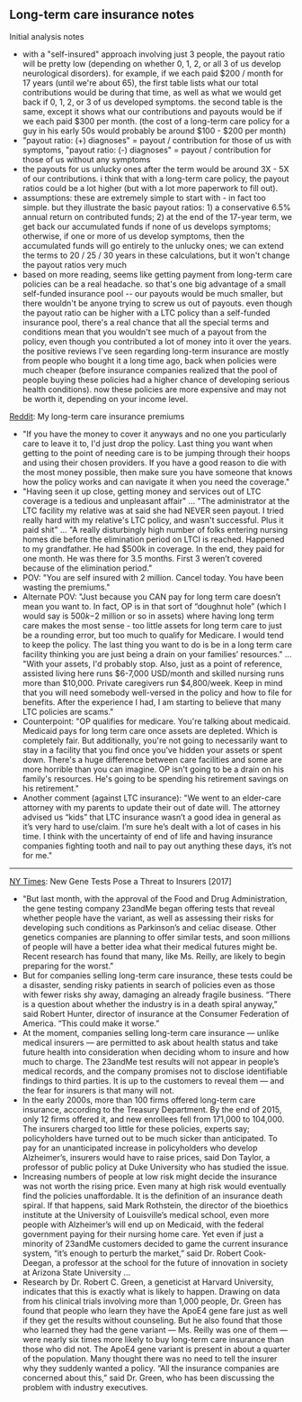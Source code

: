 ## Long-term care insurance notes

Initial analysis notes
- with a "self-insured" approach involving just 3 people, the payout ratio will be pretty low (depending on whether 0, 1, 2, or all 3 of us develop neurological disorders). for example, if we each paid $200 / month for 17 years (until we're about 65), the first table lists what our total contributions would be during that time, as well as what we would get back if 0, 1, 2, or 3 of us developed symptoms. the second table is the same, except it shows what our contributions and payouts would be if we each paid $300 per month. (the cost of a long-term care policy for a guy in his early 50s would probably be around $100 - $200 per month)
- "payout ratio: (+) diagnoses" = payout / contribution for those of us with symptoms, "payout ratio: (-) diagnoses" = payout / contribution for those of us without any symptoms
- the payouts for us unlucky ones after the term would be around 3X - 5X of our contributions. i think that with a long-term care policy, the payout ratios could be a lot higher (but with a lot more paperwork to fill out).
- assumptions: these are extremely simple to start with - in fact too simple. but they illustrate the basic payout ratios: 1) a conservative 6.5% annual return on contributed funds; 2) at the end of the 17-year term, we get back our accumulated funds if none of us develops symptoms; otherwise, if one or more of us develop symptoms, then the accumulated funds will go entirely to the unlucky ones; we can extend the terms to 20 / 25 / 30 years in these calculations, but it won't change the payout ratios very much
- based on more reading, seems like getting payment from long-term care policies can be a real headache. so that's one big advantage of a small self-funded insurance pool -- our payouts would be much smaller, but there wouldn't be anyone trying to screw us out of payouts. even though the payout ratio can be higher with a LTC policy than a self-funded insurance pool, there's a real chance that all the special terms and conditions mean that you wouldn't see much of a payout from the policy, even though you contributed a lot of money into it over the years. the positive reviews I've seen regarding long-term insurance are mostly from people who bought it a long time ago, back when policies were much cheaper (before insurance companies realized that the pool of people buying these policies had a higher chance of developing serious health conditions). now these policies are more expensive and may not be worth it, depending on your income level.

[Reddit](https://www.reddit.com/r/personalfinance/comments/yv1zmi/my_long_term_care_insurance_premium_currently/): My long-term care insurance premiums
- "If you have the money to cover it anyways and no one you particularly care to leave it to, I'd just drop the policy. Last thing you want when getting to the point of needing care is to be jumping through their hoops and using their chosen providers. If you have a good reason to die with the most money possible, then make sure you have someone that knows how the policy works and can navigate it when you need the coverage."
- "Having seen it up close, getting money and services out of LTC coverage is a tedious and unpleasant affair" ... "The administrator at the LTC facility my relative was at said she had NEVER seen payout. I tried really hard with my relative's LTC policy, and wasn't successful. Plus it paid shit" ... "A really disturbingly high number of folks entering nursing homes die before the elimination period on LTCI is reached. Happened to my grandfather. He had $500k in coverage. In the end, they paid for one month. He was there for 3.5 months. First 3 weren’t covered because of the elimination period."
- POV: "You are self insured with 2 million. Cancel today. You have been wasting the premiums."
- Alternate POV: "Just because you CAN pay for long term care doesn’t mean you want to. In fact, OP is in that sort of “doughnut hole” (which I would say is $500k-$2 million or so in assets) where having long term care makes the most sense - too little assets for long term care to just be a rounding error, but too much to qualify for Medicare. I would tend to keep the policy. The last thing you want to do is be in a long term care facility thinking you are just being a drain on your families’ resources." ... "With your assets, I'd probably stop. Also, just as a point of reference, assisted living here runs $6-7,000 USD/month and skilled nursing runs more than $10,000. Private caregivers run $4,800/week. Keep in mind that you will need somebody well-versed in the policy and how to file for benefits. After the experience I had, I am starting to believe that many LTC policies are scams."
- Counterpoint: "OP qualifies for medicare. You're talking about medicaid. Medicaid pays for long term care once assets are depleted. Which is completely fair. But additionally, you're not going to necessarily want to stay in a facility that you find once you've hidden your assets or spent down. There's a huge difference between care facilities and some are more horrible than you can imagine. OP isn't going to be a drain on his family's resources. He's going to be spending his retirement savings on his retirement."
- Another comment (against LTC insurance): "We went to an elder-care attorney with my parents to update their out of date will. The attorney advised us “kids” that LTC insurance wasn’t a good idea in general as it’s very hard to use/claim. I’m sure he’s dealt with a lot of cases in his time. I think with the uncertainty of end of life and having insurance companies fighting tooth and nail to pay out anything these days, it’s not for me."

---

[NY Times](https://archive.is/rhiRN#selection-691.0-691.40): New Gene Tests Pose a Threat to Insurers [2017]
- "But last month, with the approval of the Food and Drug Administration, the gene testing company 23andMe began offering tests that reveal whether people have the variant, as well as assessing their risks for developing such conditions as Parkinson’s and celiac disease. Other genetics companies are planning to offer similar tests, and soon millions of people will have a better idea what their medical futures might be. Recent research has found that many, like Ms. Reilly, are likely to begin preparing for the worst."
- But for companies selling long-term care insurance, these tests could be a disaster, sending risky patients in search of policies even as those with fewer risks shy away, damaging an already fragile business. “There is a question about whether the industry is in a death spiral anyway,” said Robert Hunter, director of insurance at the Consumer Federation of America. “This could make it worse.”
- At the moment, companies selling long-term care insurance — unlike medical insurers — are permitted to ask about health status and take future health into consideration when deciding whom to insure and how much to charge. The 23andMe test results will not appear in people’s medical records, and the company promises not to disclose identifiable findings to third parties. It is up to the customers to reveal them — and the fear for insurers is that many will not.
- In the early 2000s, more than 100 firms offered long-term care insurance, according to the Treasury Department. By the end of 2015, only 12 firms offered it, and new enrollees fell from 171,000 to 104,000.
The insurers charged too little for these policies, experts say; policyholders have turned out to be much sicker than anticipated. To pay for an unanticipated increase in policyholders who develop Alzheimer’s, insurers would have to raise prices, said Don Taylor, a professor of public policy at Duke University who has studied the issue.
- Increasing numbers of people at low risk might decide the insurance was not worth the rising price. Even many at high risk would eventually find the policies unaffordable. It is the definition of an insurance death spiral. If that happens, said Mark Rothstein, the director of the bioethics institute at the University of Louisville’s medical school, even more people with Alzheimer’s will end up on Medicaid, with the federal government paying for their nursing home care. Yet even if just a minority of 23andMe customers decided to game the current insurance system, “it’s enough to perturb the market,” said Dr. Robert Cook-Deegan, a professor at the school for the future of innovation in society at Arizona State University ...
- Research by Dr. Robert C. Green, a geneticist at Harvard University, indicates that this is exactly what is likely to happen. Drawing on data from his clinical trials involving more than 1,000 people, Dr. Green has found that people who learn they have the ApoE4 gene fare just as well if they get the results without counseling. But he also found that those who learned they had the gene variant — Ms. Reilly was one of them — were nearly six times more likely to buy long-term care insurance than those who did not. The ApoE4 gene variant is present in about a quarter of the population. Many thought there was no need to tell the insurer why they suddenly wanted a policy. “All the insurance companies are concerned about this,” said Dr. Green, who has been discussing the problem with industry executives.
